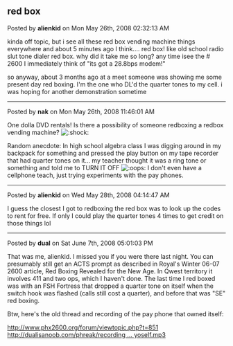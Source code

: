 ## red box
Posted by **alienkid** on Mon May 26th, 2008 02:32:13 AM

kinda off topic, but i see all these red box vending machine things everywhere and about 5 minutes ago I think.... red box! like old school radio slut tone dialer red box.  why did it take me so long?  any time isee the # 2600 I immediately think of &quot;its got a 28.8bps modem!&quot;

so anyway, about 3 months ago at a meet someone was showing me some present day red boxing.  I'm the one who DL'd the quarter tones to my cell.  i was hoping for another demonstration sometime

--------------------------------------------------------------------------------

Posted by **nak** on Mon May 26th, 2008 11:46:01 AM

One dolla DVD rentals!  Is there a possibility of someone redboxing a redbox vending machine?  <!-- s:shock: --><img src="{SMILIES_PATH}/icon_eek.gif" alt=":shock:" title="Shocked" /><!-- s:shock: --> 

Random anecdote:
In high school algebra class I was digging around in my backpack for something and pressed the play button on my tape recorder that had quarter tones on it... my teacher thought it was a ring tone or something and told me to TURN IT OFF  <!-- s:oops: --><img src="{SMILIES_PATH}/icon_redface.gif" alt=":oops:" title="Embarrassed" /><!-- s:oops: -->  I don't even have a cellphone teach, just trying experiments with the pay phones.

--------------------------------------------------------------------------------

Posted by **alienkid** on Wed May 28th, 2008 04:14:47 AM

I guess the closest I got to redboxing the red box was to look up the codes to rent for free.
 If only I could play the quarter tones 4 times to get credit on those things lol

--------------------------------------------------------------------------------

Posted by **dual** on Sat June 7th, 2008 05:01:03 PM

That was me, alienkid. I missed you if you were there last night. You can presumably still get an ACTS prompt as described in Royal's Winter 06-07 2600 article, Red Boxing Revealed for the New Age. In Qwest territory it involves 411 and two ops, which I haven't done. The last time I red boxed was with an FSH Fortress that dropped a quarter tone on itself when the switch hook was flashed (calls still cost a quarter), and before that was &quot;SE&quot; red boxing.

Btw, here's the old thread and recording of the pay phone that owned itself:

<!-- m --><a class="postlink" href="http://www.phx2600.org/forum/viewtopic.php?t=851">http://www.phx2600.org/forum/viewtopic.php?t=851</a><!-- m -->

<!-- m --><a class="postlink" href="http://dualisanoob.com/phreak/recordings/redbox_yoself.mp3">http://dualisanoob.com/phreak/recording ... yoself.mp3</a><!-- m -->
